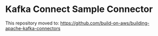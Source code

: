 # Kafka Connect Sample Connector

This repository moved to: https://github.com/build-on-aws/building-apache-kafka-connectors